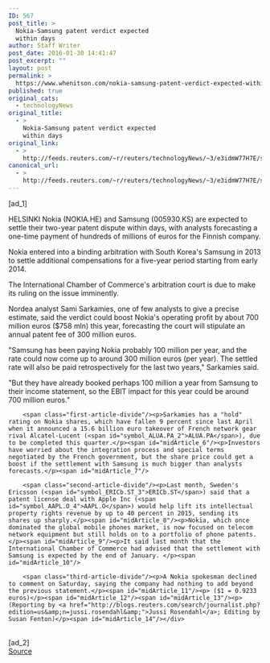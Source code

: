 ```yaml
---
ID: 567
post_title: >
  Nokia-Samsung patent verdict expected
  within days
author: Staff Writer
post_date: 2016-01-30 14:41:47
post_excerpt: ""
layout: post
permalink: >
  https://www.whenitson.com/nokia-samsung-patent-verdict-expected-within-days/
published: true
original_cats:
  - technologyNews
original_title:
  - >
    Nokia-Samsung patent verdict expected
    within days
original_link:
  - >
    http://feeds.reuters.com/~r/reuters/technologyNews/~3/e3idmW77H7E/story01.htm
canonical_url:
  - >
    http://feeds.reuters.com/~r/reuters/technologyNews/~3/e3idmW77H7E/story01.htm
---
```

 [ad_1]
<br><div id="articleText">
<span id="midArticle_start"/>

<span class="focusParagraph" readability="5"><p><span class="articleLocation">HELSINKI</span> Nokia (<span id="symbol_NOKIA.HE_0">NOKIA.HE</span>) and Samsung (<span id="symbol_005930.KS_1">005930.KS</span>) are expected to settle their two-year patent dispute within days, with analysts forecasting a one-time payment of hundreds of millions of euros for the Finnish company.</p></span><span id="midArticle_0"/><p>Nokia entered into a binding arbitration with South Korea's Samsung in 2013 to settle additional compensations for a five-year period starting from early 2014. </p><span id="midArticle_1"/><p>The International Chamber of Commerce's arbitration court is due to make its ruling on the issue imminently.</p><span id="midArticle_2"/><p>Nordea analyst Sami Sarkamies, one of few analysts to give a precise estimate, said the verdict could boost Nokia's operating profit by about 700 million euros ($758 mln) this year, forecasting the court will stipulate an annual patent fee of 300 million euros. </p><span id="midArticle_3"/><p>"Samsung has been paying Nokia probably 100 million per year, and the rate could now come up to around 300 million euros (per year). The settled rate will also be paid retrospectively for the last two years," Sarkamies said.</p><span id="midArticle_4"/><p>"But they have already booked perhaps 100 million a year from Samsung to their income statement, so the EBIT impact for this year could be around 700 million euros." </p><span id="midArticle_5"/>
        
        <span class="first-article-divide"/><p>Sarkamies has a "hold" rating on Nokia shares, which have fallen 9 percent since last April when it announced a 15.6 billion euro takeover of French network gear rival Alcatel-Lucent (<span id="symbol_ALUA.PA_2">ALUA.PA</span>), due to be completed this quarter.</p><span id="midArticle_6"/><p>Investors have worried about the integration process and special terms negotiated by the French government, but the share price could get a boost if the settlement with Samsung is much bigger than analysts forecasts.</p><span id="midArticle_7"/>
        
        <span class="second-article-divide"/><p>Last month, Sweden's Ericsson (<span id="symbol_ERICb.ST_3">ERICb.ST</span>) said that a patent license deal with Apple Inc (<span id="symbol_AAPL.O_4">AAPL.O</span>) would help lift its intellectual property rights revenue by up to 40 percent in 2015, sending its shares up sharply.</p><span id="midArticle_8"/><p>Nokia, which once dominated the global mobile phones market, is now focused on telecom network equipment but still holds on to a portfolio of phone patents. </p><span id="midArticle_9"/><p>It said last month that the International Chamber of Commerce had advised that the settlement with Samsung is expected by the end of January. </p><span id="midArticle_10"/>
        
        <span class="third-article-divide"/><p>A Nokia spokesman declined to comment on Saturday, saying the company had nothing to add beyond the previous statement.</p><span id="midArticle_11"/><p> ($1 = 0.9233 euros)</p><span id="midArticle_12"/><span id="midArticle_13"/><p> (Reporting by <a href="http://blogs.reuters.com/search/journalist.php?edition=us&amp;n=jussi.rosendahl&amp;">Jussi Rosendahl</a>; Editing by Susan Fenton)</p><span id="midArticle_14"/></div>
<br>[ad_2]
<br><a href="http://feeds.reuters.com/~r/reuters/technologyNews/~3/e3idmW77H7E/story01.htm">Source </a>